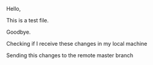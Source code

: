 Hello,

This is a test file.

Goodbye.

Checking if I receive these changes in my local machine

Sending this changes to the remote master branch

```bash
```
